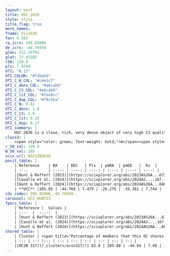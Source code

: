 ```yaml
---
layout: post
title: HSC 2636
style: style
title_flag: true
more_names: 
fname: hsc2636
fov: 4.363
ra_icrs: 205.85006
de_icrs: -44.76938
glon: 312.28791
glat: 17.03282
r50: 130.9
plx: 7.4794
UTI: "0.12"
UTI_COLOR: "#f3bab5"
UTI_C_N_COL: "#c4e5c7"
UTI_C_dens_COL: "#a6cab9"
UTI_C_C3_COL: "#a6cab9"
UTI_C_lit_COL: "#fee8cc"
UTI_C_dup_COL: "#f8c5ba"
UTI_C_N: 0.82
UTI_C_dens: 1.0
UTI_C_C3: 1.0
UTI_C_lit: 0.33
UTI_C_dup: 0.17
UTI_summary: |
    HSC 2636 is a close, rich, very dense object of very high C3 quality. It was recently reported in the literature.<br><br><span style="color: #99180f; font-weight: bold;">Warning: </span>This is likely a duplicate object, which shares a large percentage of members with at least one previously reported entry.
class3: |
    <span style="color: green; font-weight: bold;">A</span><span style="color: green; font-weight: bold;">A</span>
r_50_val: 130.9
N_50_val: 285
scix_url: HSC%202636
posit_table: |
    | Reference    | RA    | DEC   | Plx  | pmRA  | pmDE   |  Rv  |
    | :---         | :---: | :---: | :---: | :---: | :---: | :---: |
    |[Hunt & Reffert (2023)](https://scixplorer.org/abs/2023A%26A...673A.114H) | 204.889 | -44.482 | 7.472 | -25.972 | -19.412 | 3.848 |
    |[Cavallo et al. (2024)](https://scixplorer.org/abs/2024AJ....167...12C) | 206.091 | -44.743 | 7.452 | -- | -- | -- |
    |[Hunt & Reffert (2024)](https://scixplorer.org/abs/2024A%26A...686A..42H) | 204.889 | -44.482 | 7.472 | -25.972 | -19.412 | 3.848 |
    | **UCC** |205.85 | -44.769 | 7.479 | -26.275 | -19.381 | 7.744 | 
cds_radec: 205.85006,-44.76938
carousel: UCC_HUNT23
fpars_table: |
    | Reference |  Values |
    | :---  |  :---:  |
    | [Hunt & Reffert (2023)](https://scixplorer.org/abs/2023A%26A...673A.114H) | `AV50=0.303, diffAV50=0.601, MOD50=5.588, logAge50=6.993` |
    | [Cavallo et al. (2024)](https://scixplorer.org/abs/2024AJ....167...12C) | `AV50=0.75, dMod50=5.62, logAge50=7.37, [Fe/H]50=0.11` |
    | [Hunt & Reffert (2024)](https://scixplorer.org/abs/2024A%26A...686A..42H) | `MassJ=42.8906` |
shared_table: |
    | Cluster | <span title="Percentage of members that this OC shares with the ones listed">%</span>   | RA   | DEC   | Plx   | pmRA  | pmDE  | Rv | UTI |
    | :-: | :-: |:-: | :-: | :-: | :-: | :-: | :-: | :-: |
    |[OCSN 317](/_clusters/ocsn317/)| 82.8 | 205.88 | -44.84 | 7.48 | -26.21 | -19.41 | 7.89 |0.56 |
---
```

